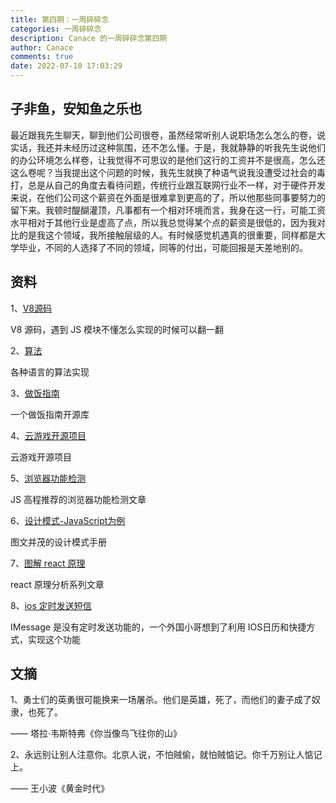 ```yaml
---
title: 第四期：一周碎碎念
categories: 一周碎碎念
description: Canace 的一周碎碎念第四期
author: Canace
comments: true
date: 2022-07-10 17:03:29
---
```

## 子非鱼，安知鱼之乐也

最近跟我先生聊天，聊到他们公司很卷，虽然经常听别人说职场怎么怎么的卷，说实话，我还并未经历过这种氛围，还不怎么懂。于是，我就静静的听我先生说他们的办公环境怎么样卷，让我觉得不可思议的是他们这行的工资并不是很高，怎么还这么卷呢？当我提出这个问题的时候，我先生就换了种语气说我没遭受过社会的毒打，总是从自己的角度去看待问题，传统行业跟互联网行业不一样，对于硬件开发来说，在他们公司这个薪资在外面是很难拿到更高的了，所以他那些同事要努力的留下来。我顿时醍醐灌顶，凡事都有一个相对环境而言，我身在这一行，可能工资水平相对于其他行业是虚高了点，所以我总觉得某个点的薪资是很低的，因为我对比的是我这个领域，我所接触层级的人。有时候感觉机遇真的很重要，同样都是大学毕业，不同的人选择了不同的领域，同等的付出，可能回报是天差地别的。

## 资料

1、[V8源码](https://github.com/v8/v8/tree/cd81dd6d740ff82a1abbc68615e8769bd467f91e)

V8 源码，遇到 JS 模块不懂怎么实现的时候可以翻一翻

2、[算法](https://the-algorithms.com/)

各种语言的算法实现

3、[做饭指南](https://github.com/Anduin2017/HowToCook)

一个做饭指南开源库

4、[云游戏开源项目](https://github.com/giongto35/cloud-morph)

云游戏开源项目

5、[浏览器功能检测](http://peter.michaux.ca/articles/feature-detection-state-of-the-art-browser-scripting)

JS 高程推荐的浏览器功能检测文章

6、[设计模式-JavaScript为例](https://www.patterns.dev/posts/)

图文并茂的设计模式手册

7、[图解 react 原理](https://github.com/7kms/react-illustration-series)

react 原理分析系列文章

8、[ios 定时发送短信](http://caleb.software/posts/ios-delayed-messages.html)

IMessage 是没有定时发送功能的，一个外国小哥想到了利用 IOS日历和快捷方式，实现这个功能

## 文摘

1、勇士们的英勇很可能换来一场屠杀。他们是英雄，死了，而他们的妻子成了奴隶，也死了。

—— 塔拉·韦斯特弗《你当像鸟飞往你的山》

2、永远别让别人注意你。北京人说，不怕贼偷，就怕贼惦记。你千万别让人惦记上。

—— 王小波《黄金时代》
